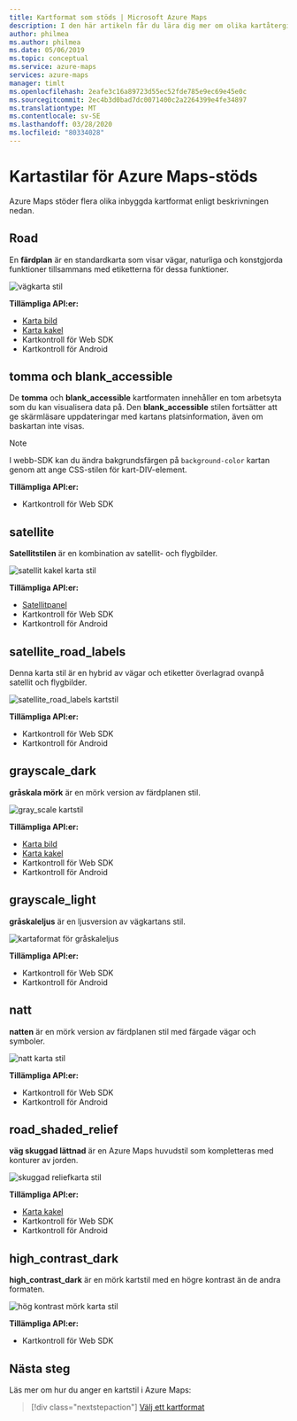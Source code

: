```yaml
---
title: Kartformat som stöds | Microsoft Azure Maps
description: I den här artikeln får du lära dig mer om olika kartåtergivningsformat som stöds av Microsoft Azure Maps.
author: philmea
ms.author: philmea
ms.date: 05/06/2019
ms.topic: conceptual
ms.service: azure-maps
services: azure-maps
manager: timlt
ms.openlocfilehash: 2eafe3c16a89723d55ec52fde785e9ec69e45e0c
ms.sourcegitcommit: 2ec4b3d0bad7dc0071400c2a2264399e4fe34897
ms.translationtype: MT
ms.contentlocale: sv-SE
ms.lasthandoff: 03/28/2020
ms.locfileid: "80334028"
---
```

# <a name="azure-maps-supported-map-styles"></a>Kartastilar för Azure Maps-stöds
Azure Maps stöder flera olika inbyggda kartformat enligt beskrivningen nedan.

## <a name="road"></a>Road
En **färdplan** är en standardkarta som visar vägar, naturliga och konstgjorda funktioner tillsammans med etiketterna för dessa funktioner.

![vägkarta stil](./media/supported-map-styles/road.png)

**Tillämpliga API:er:**
* [Karta bild](https://docs.microsoft.com/rest/api/maps/render/getmapimage)
* [Karta kakel](https://docs.microsoft.com/rest/api/maps/render/getmaptile)
* Kartkontroll för Web SDK
* Kartkontroll för Android

## <a name="blank-and-blank_accessible"></a>tomma och blank_accessible

De **tomma** och **blank_accessible** kartformaten innehåller en tom arbetsyta som du kan visualisera data på. Den **blank_accessible** stilen fortsätter att ge skärmläsare uppdateringar med kartans platsinformation, även om baskartan inte visas.

> [!Note]
> I webb-SDK kan du ändra bakgrundsfärgen på `background-color` kartan genom att ange CSS-stilen för kart-DIV-element.

**Tillämpliga API:er:**
* Kartkontroll för Web SDK

## <a name="satellite"></a>satellite 
**Satellitstilen** är en kombination av satellit- och flygbilder.

![satellit kakel karta stil](./media/supported-map-styles/satellite.png)

**Tillämpliga API:er:**
* [Satellitpanel](https://docs.microsoft.com/rest/api/maps/render/getmapimagerytilepreview)
* Kartkontroll för Web SDK
* Kartkontroll för Android

## <a name="satellite_road_labels"></a>satellite_road_labels
Denna karta stil är en hybrid av vägar och etiketter överlagrad ovanpå satellit och flygbilder.

![satellite_road_labels kartstil](./media/supported-map-styles/satellite-road-labels.png)

**Tillämpliga API:er:**
* Kartkontroll för Web SDK
* Kartkontroll för Android

## <a name="grayscale_dark"></a>grayscale_dark
**gråskala mörk** är en mörk version av färdplanen stil.

![gray_scale kartstil](./media/supported-map-styles/grayscale-dark.png)

**Tillämpliga API:er:**
* [Karta bild](https://docs.microsoft.com/rest/api/maps/render/getmapimage)
* [Karta kakel](https://docs.microsoft.com/rest/api/maps/render/getmaptile)
* Kartkontroll för Web SDK 
* Kartkontroll för Android


## <a name="grayscale_light"></a>grayscale_light
**gråskaleljus** är en ljusversion av vägkartans stil.

![kartaformat för gråskaleljus](./media/supported-map-styles/grayscale-light.png)

**Tillämpliga API:er:**
* Kartkontroll för Web SDK
* Kartkontroll för Android


## <a name="night"></a>natt
**natten** är en mörk version av färdplanen stil med färgade vägar och symboler.

![natt karta stil](./media/supported-map-styles/night.png)

**Tillämpliga API:er:**
* Kartkontroll för Web SDK
* Kartkontroll för Android

## <a name="road_shaded_relief"></a>road_shaded_relief
**väg skuggad lättnad** är en Azure Maps huvudstil som kompletteras med konturer av jorden.

![skuggad reliefkarta stil](./media/supported-map-styles/shaded-relief.png)

**Tillämpliga API:er:**
* [Karta kakel](https://docs.microsoft.com/rest/api/maps/render/getmaptile)
* Kartkontroll för Web SDK
* Kartkontroll för Android

## <a name="high_contrast_dark"></a>high_contrast_dark

**high_contrast_dark** är en mörk kartstil med en högre kontrast än de andra formaten.

![hög kontrast mörk karta stil](./media/supported-map-styles/high-contrast-dark.png)

**Tillämpliga API:er:**
* Kartkontroll för Web SDK

## <a name="next-steps"></a>Nästa steg

Läs mer om hur du anger en kartstil i Azure Maps:

> [!div class="nextstepaction"]
> [Välj ett kartformat](https://docs.microsoft.com/azure/azure-maps/choose-map-style)
